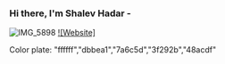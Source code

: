 ### Hi there, I'm Shalev Hadar - 

![IMG_5898](https://user-images.githubusercontent.com/76647060/148210836-29983288-e5e7-4754-8fd5-f6191fef29fb.PNG)
[![Website]](https://www.linkedin.com/in/shalev-hadar-30703b144/)

Color plate: "ffffff","dbbea1","7a6c5d","3f292b","48acdf"
